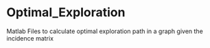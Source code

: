 # Optimal_Exploration
Matlab Files to calculate optimal exploration path in a graph given the incidence matrix
